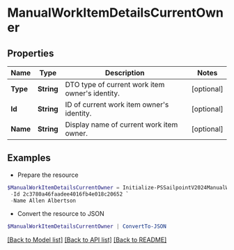# ManualWorkItemDetailsCurrentOwner
## Properties

Name | Type | Description | Notes
------------ | ------------- | ------------- | -------------
**Type** | **String** | DTO type of current work item owner&#39;s identity. | [optional] 
**Id** | **String** | ID of current work item owner&#39;s identity. | [optional] 
**Name** | **String** | Display name of current work item owner. | [optional] 

## Examples

- Prepare the resource
```powershell
$ManualWorkItemDetailsCurrentOwner = Initialize-PSSailpointV2024ManualWorkItemDetailsCurrentOwner  -Type IDENTITY `
 -Id 2c3780a46faadee4016fb4e018c20652 `
 -Name Allen Albertson
```

- Convert the resource to JSON
```powershell
$ManualWorkItemDetailsCurrentOwner | ConvertTo-JSON
```

[[Back to Model list]](../README.md#documentation-for-models) [[Back to API list]](../README.md#documentation-for-api-endpoints) [[Back to README]](../README.md)

